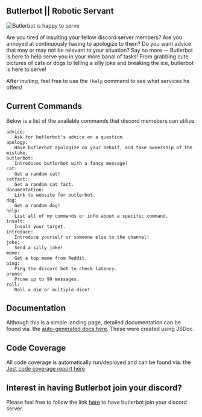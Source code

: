 ## Butlerbot || Robotic Servant

![Butlerbot is happy to serve](https://www.colonialdomestics.com/wp-content/uploads/2020/02/butler-hiring.jpg)

Are you tired of insulting your fellow discord server members? Are you annoyed at continuously having to apologize to them? Do you want advice that may or may not be relevant to your situation? Say no more -- Butlerbot is here to help serve you in your more banal of tasks! From grabbing cute pictures of cats or dogs to telling a silly joke and breaking the ice, butlerbot is here to serve!

After inviting, feel free to use the `!help` command to see what services he offers!

## Current Commands

Below is a list of the available commands that discord memebers can utilize.
```
advice:
   Ask for butlerbot's advice on a question.
apology:
   Have butlerbot apologize on your behalf, and take ownership of the mistake.
butlerbot:
   Introduces butlerbot with a fancy message!
cat:
   Get a random cat!
catfact:
   Get a random cat fact.
documentation:
   Link to website for butlerbot.
dog:
   Get a random dog!
help:
   List all of my commands or info about a specific command.
insult:
   Insult your target.
introduce:
   Introduce yourself or someone else to the channel!
joke:
   Send a silly joke!
meme:
   Get a top meme from Reddit.
ping:
   Ping the discord bot to check latency.
prune:
   Prune up to 99 messages.
roll:
   Roll a die or multiple dice!
```

## Documentation

Although this is a simple landing page, detailed documentation can be found via. the [auto-generated docs here](./documentation/index.html). These were created using JSDoc.

## Code Coverage

All code coverage is automatically run/deployed and can be found via. the [Jest code coverage report here](coverage/lcov-report/index.html)

## Interest in having Butlerbot join your discord?

Please feel free to follow the link [here](https://discord.com/api/oauth2/authorize?client_id=740165717688582256&permissions=8&scope=bot) to have butlerbot join your discord server.
